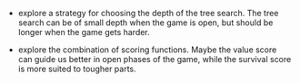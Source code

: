 
- explore a strategy for choosing the depth of the tree search. The tree search
  can be of small depth when the game is open, but should be longer when the
  game gets harder.

- explore the combination of scoring functions. Maybe the value score can guide
  us better in open phases of the game, while the survival score is more suited
  to tougher parts.
